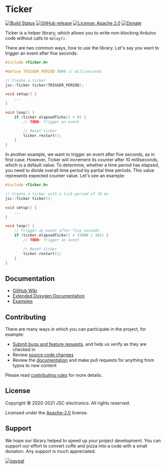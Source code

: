 # Ticker
[![Build Status](https://travis-ci.com/JSC-electronics/Ticker.svg?branch=master)](https://travis-ci.com/JSC-electronics/Ticker)
[![GitHub release](https://img.shields.io/github/release/JSC-electronics/Ticker.svg?maxAge=3600)](https://github.com/JSC-electronics/Ticker/releases)
[![License: Apache 2.0](https://img.shields.io/badge/license-Apache--2.0-green.svg)](https://github.com/JSC-electronics/Ticker/blob/master/LICENSE)
[![Donate](https://img.shields.io/badge/donate-PayPal-blueviolet.svg)](https://www.paypal.com/cgi-bin/webscr?cmd=_s-xclick&hosted_button_id=SESX9ABM7V8KA&source=url)

Ticker is a helper library, which allows you to write non-blocking Arduino code without calls to `delay()`.

There are two common ways, how to use the library. Let's say you want to trigger an event after five seconds:

```cpp
#include <Ticker.h>

#define TRIGGER_PERIOD 5000 // milliseconds

// Create a ticker
jsc::Ticker ticker(TRIGGER_PERIOD);

void setup() {
    ...
}

void loop() {
    if (ticker.elapsedTicks() > 0) {
        // TODO: Trigger an event

        // Reset ticker
        ticker.restart();
    }
}
```

In another example, we want to trigger an event after five seconds, as in first case. However, Ticker will increment its counter after 10 milliseconds, which is a default value. To determine, whether a time period has elapsed, you need to divide overall time period by partial time periods. This value represents expected counter value. Let's see an example:

```cpp
#include <Ticker.h>

// Create a ticker with a tick period of 10 ms
jsc::Ticker ticker();

void setup() {
    ...
}

void loop() {
	// Trigger an event after five seconds
    if (ticker.elapsedTicks() > (5000 / 10)) {
        // TODO: Trigger an event

        // Reset ticker
        ticker.restart();
    }
}
```

## Documentation
- [GitHub Wiki][ticker-wiki]
- [Extended Doxygen Documentation][object-button-doxygen]
- [Examples](examples)

## Contributing
There are many ways in which you can participate in the project, for example:

* [Submit bugs and feature requests](https://github.com/JSC-electronics/Ticker/issues), and help us verify as they are checked in
* Review [source code changes](https://github.com/JSC-electronics/Ticker/pulls)
* Review the [documentation](https://github.com/JSC-electronics/Ticker/wiki) and make pull requests for anything from typos to new content

Please read [contributing rules](CONTRIBUTING.md) for more details.

## License

Copyright © 2020-2021 JSC electronics. All rights reserved.

Licensed under the [Apache-2.0](LICENSE) license.

## Support

We hope our library helped to speed up your project development. You can support our effort to convert coffe and pizza into a code with a small donation. Any support is much appreciated.

[![paypal](https://www.paypalobjects.com/en_US/i/btn/btn_donateCC_LG.gif)](https://www.paypal.com/cgi-bin/webscr?cmd=_s-xclick&hosted_button_id=SESX9ABM7V8KA&source=url)

[//]: # (Used references)
[ticker-wiki]: https://github.com/JSC-electronics/Ticker/wiki
[object-button-doxygen]: https://jsc-electronics.github.io/Ticker
